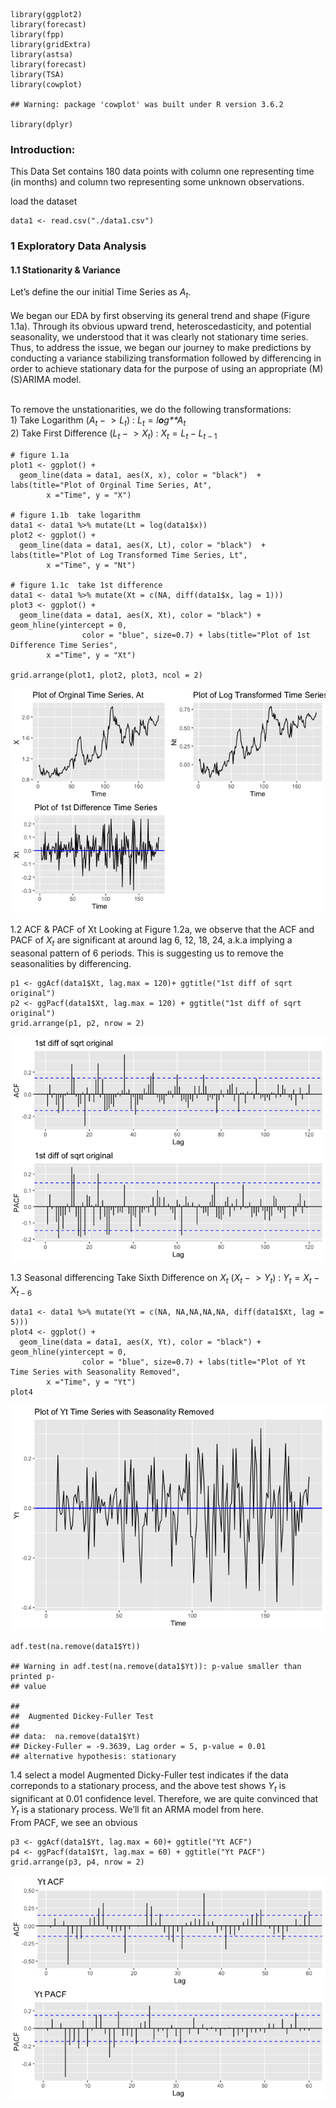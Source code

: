     library(ggplot2)
    library(forecast)
    library(fpp)
    library(gridExtra)
    library(astsa)
    library(forecast)
    library(TSA)
    library(cowplot)

    ## Warning: package 'cowplot' was built under R version 3.6.2

    library(dplyr)

### Introduction:

This Data Set contains 180 data points with column one representing time
(in months) and column two representing some unknown observations. <br/>

load the dataset

    data1 <- read.csv("./data1.csv")

### 1 Exploratory Data Analysis

#### 1.1 Stationarity & Variance

Let’s define the our initial Time Series as *A*<sub>*t*</sub>.
<br/><br/> We began our EDA by first observing its general trend and
shape (Figure 1.1a). Through its obvious upward trend,
heteroscedasticity, and potential seasonality, we understood that it was
clearly not stationary time series. Thus, to address the issue, we began
our journey to make predictions by conducting a variance stabilizing
transformation followed by differencing in order to achieve stationary
data for the purpose of using an appropriate (M)(S)ARIMA
model.<br/><br/>

To remove the unstationarities, we do the following transformations:
<br/> 1) Take Logarithm (*A*<sub>*t*</sub> −  &gt; *L*<sub>*t*</sub>) :
*L*<sub>*t*</sub> = *l**o**g**A*<sub>*t*</sub> <br/> 2) Take First
Difference (*L*<sub>*t*</sub> −  &gt; *X*<sub>*t*</sub>) :
*X*<sub>*t*</sub> = *L*<sub>*t*</sub> − *L*<sub>*t* − 1</sub>

    # figure 1.1a
    plot1 <- ggplot() +
      geom_line(data = data1, aes(X, x), color = "black")  + labs(title="Plot of Orginal Time Series, At",
            x ="Time", y = "X")

    # figure 1.1b  take logarithm
    data1 <- data1 %>% mutate(Lt = log(data1$x))
    plot2 <- ggplot() +
      geom_line(data = data1, aes(X, Lt), color = "black")  + labs(title="Plot of Log Transformed Time Series, Lt",
            x ="Time", y = "Nt")

    # figure 1.1c  take 1st difference
    data1 <- data1 %>% mutate(Xt = c(NA, diff(data1$x, lag = 1)))
    plot3 <- ggplot() +
      geom_line(data = data1, aes(X, Xt), color = "black") + geom_hline(yintercept = 0, 
                    color = "blue", size=0.7) + labs(title="Plot of 1st Difference Time Series",
            x ="Time", y = "Xt")

    grid.arrange(plot1, plot2, plot3, ncol = 2)

![](TimeSeries_Analysis_files/figure-markdown_strict/unnamed-chunk-3-1.png)

1.2 ACF & PACF of Xt Looking at Figure 1.2a, we observe that the ACF and
PACF of *X*<sub>*t*</sub> are significant at around lag 6, 12, 18, 24,
a.k.a implying a seasonal pattern of 6 periods. This is suggesting us to
remove the seasonalities by differencing.

    p1 <- ggAcf(data1$Xt, lag.max = 120)+ ggtitle("1st diff of sqrt original")
    p2 <- ggPacf(data1$Xt, lag.max = 120) + ggtitle("1st diff of sqrt original")
    grid.arrange(p1, p2, nrow = 2)

![](TimeSeries_Analysis_files/figure-markdown_strict/unnamed-chunk-4-1.png)

1.3 Seasonal differencing Take Sixth Difference on *X*<sub>*t*</sub>
(*X*<sub>*t*</sub> −  &gt; *Y*<sub>*t*</sub>) :
*Y*<sub>*t*</sub> = *X*<sub>*t*</sub> − *X*<sub>*t* − 6</sub>

    data1 <- data1 %>% mutate(Yt = c(NA, NA,NA,NA,NA, diff(data1$Xt, lag = 5)))
    plot4 <- ggplot() +
      geom_line(data = data1, aes(X, Yt), color = "black") + geom_hline(yintercept = 0, 
                    color = "blue", size=0.7) + labs(title="Plot of Yt Time Series with Seasonality Removed",
            x ="Time", y = "Yt")
    plot4

![](TimeSeries_Analysis_files/figure-markdown_strict/unnamed-chunk-5-1.png)

    adf.test(na.remove(data1$Yt))

    ## Warning in adf.test(na.remove(data1$Yt)): p-value smaller than printed p-
    ## value

    ## 
    ##  Augmented Dickey-Fuller Test
    ## 
    ## data:  na.remove(data1$Yt)
    ## Dickey-Fuller = -9.3639, Lag order = 5, p-value = 0.01
    ## alternative hypothesis: stationary

1.4 select a model Augmented Dicky-Fuller test indicates if the data
correponds to a stationary process, and the above test shows
*Y*<sub>*t*</sub> is significant at 0.01 confidence level. Therefore, we
are quite convinced that *Y*<sub>*t*</sub> is a stationary process.
We’ll fit an ARMA model from here.<br/> From PACF, we see an obvious

    p3 <- ggAcf(data1$Yt, lag.max = 60)+ ggtitle("Yt ACF")
    p4 <- ggPacf(data1$Yt, lag.max = 60) + ggtitle("Yt PACF")
    grid.arrange(p3, p4, nrow = 2)

![](TimeSeries_Analysis_files/figure-markdown_strict/unnamed-chunk-7-1.png)
